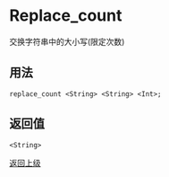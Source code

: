 # Replace_count

交换字符串中的大小写(限定次数)

## 用法

```
replace_count <String> <String> <Int>;
```

## 返回值

`<String>`

[返回上级](../index.md)